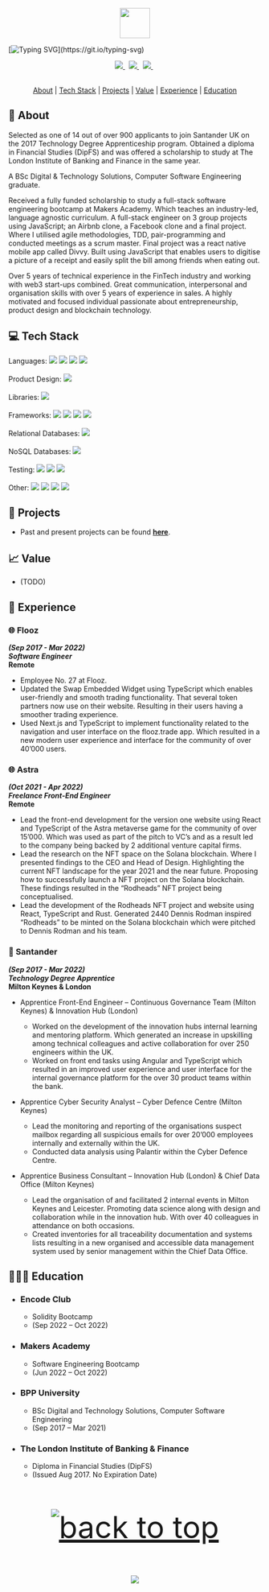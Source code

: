<div align="center">
  <br /> 
    <img  align="center" src="https://media.giphy.com/media/aExP3YOqb6ImBe5HG2/giphy.gif" width="60">
</div>
 
[![Typing SVG](https://readme-typing-svg.herokuapp.com?font=Consolas&size=25&color=6ad20b&center=true&vCenter=true&width=900&height=60&lines=David+Alistair+Meade+Jr.+(DipFS)...;Digital+Curriculum+Vitae.;)](https://git.io/typing-svg)

<div align="center">
    <a href="mailto:davidmeadejnrgmail.com">
<code><img src="https://img.shields.io/badge/-Contact-000000?style=flat&logo=gmail&logoColor=DB4437" /></code>
</a>
  &nbsp;
<a href="[https://github.com/davidmeadejr/github-curriculum-vitae](https://github.com/davidmeadejr/external-curriculum-vitae/blob/master/curriculum-vitae.pdf)">
<code><img src="https://img.shields.io/badge/-External%20Curriculum%20Vitae-000000?style=flat&logo=github&logoColor=ffffff" /></code>
</a>
  &nbsp;
   <a href="https://www.linkedin.com/in/davidmeadejr/">
<code><img src="https://img.shields.io/badge/-LinkedIn-000000?style=flat&logo=linkedin&logoColor=0072b1" /></code>
</a>
  &nbsp;
</div>
  &nbsp;

<div align="center">
 
[About](#-about) | [Tech Stack](#-tech-stack) | [Projects](#-Projects) | [Value](#-value) | [Experience](#-experience) | [Education](#-education)
</div>

 ## 🔎 About

Selected as one of 14 out of over 900 applicants to join Santander UK on the 2017 Technology Degree Apprenticeship program. Obtained a diploma in Financial Studies (DipFS) and was offered a scholarship to study at The London Institute of Banking and Finance in the same year.

A BSc Digital & Technology Solutions, Computer Software Engineering graduate.

Received a fully funded scholarship to study a full-stack software engineering bootcamp at Makers Academy. Which teaches an industry-led, language agnostic curriculum. A full-stack engineer on 3 group projects using JavaScript; an Airbnb clone, a Facebook clone and a final project. Where I utilised agile methodologies, TDD, pair-programming and conducted meetings as a scrum master. Final project was a react native mobile app called Divvy. Built using JavaScript that enables users to digitise a picture of a receipt and easily split the bill among friends when eating out.

Over 5 years of technical experience in the FinTech industry and working with web3 start-ups combined. Great communication, interpersonal and organisation skills with over 5 years of experience in sales. A highly motivated and focused individual passionate about entrepreneurship, product design and blockchain technology.

<!--  ---

  **💬 Quote of the Day**
<br />
<br />
[![Readme Quotes](https://quotes-github-readme.vercel.app/api?type=horizontal&theme=dark)](https://github.com/piyushsuthar/github-readme-quotes) -->

## 💻 Tech Stack

Languages: <code><img src="https://img.shields.io/badge/-JavaScript-000000?style=flat&logo=javascript&logoColor=FFCA28" /></code>
<code><img src="https://img.shields.io/badge/-TypeScript-000000?style=flat&logo=TypeScript&logoColor=719af4" /></code>
<code><img src="https://img.shields.io/badge/-Solidity-000000?style=flat&logo=solidity&logoColor=ffffff" /></code>
 <code><img src="https://img.shields.io/badge/-Ruby-000000?style=flat&logo=ruby&logoColor=e53935" /></code>
<br /> 
<br /> 
Product Design: <code><img src="https://img.shields.io/badge/-Figma-000000?style=flat&logo=figma&logoColor=f1501e" /></code>
<br /> 
<br /> 
Libraries: <code><img src="https://img.shields.io/badge/-React-000000?style=flat&logo=react&logoColor=03AABF" /></code>
<br /> 
<br /> 
Frameworks: <code><img src="https://img.shields.io/badge/-Next.js-000000?style=flat&logo=Next.JS&logoColor=white" /></code>
<code><img src="https://img.shields.io/badge/-Express-000000?&style=flat&logo=express&logoColor=ffffff"/></code>
<code><img src="https://img.shields.io/badge/-Angular-000000?style=flat&logo=angular&logoColor=de0031"></code>
<code><img src="https://img.shields.io/badge/-React%20Native-000000?style=flat&logo=react&logoColor=03AABF" /></code>
<br /> 
<br /> 
Relational Databases:
<code><img src="https://img.shields.io/badge/-PostgreSQL-000000?style=flat&logo=postgresql&logoColor=326292"></code>
<br /> 
<br />
NoSQL Databases: <code><img src="https://img.shields.io/badge/-MongoDB-000000?style=flat&logo=mongodb&logoColor=00ee65"></code>
<br /> 
<br />
Testing:  <code><img src="https://img.shields.io/badge/-Jest-000000?&style=flat&logo=jest&logoColor=c21325"/></code>
<code><img src="https://img.shields.io/badge/-RSpec-000000?&style=flat&logo=rspec&logoColor=e53935"/></code>
<code><img src="https://img.shields.io/badge/-Cypress-000000?&style=flat&logo=cypress&logoColor=ffffff"/></code>
<br /> 
<br /> 
Other: <code><img src="https://img.shields.io/badge/-Git-000000?&style=flat&logo=git&logoColor=f05032"/></code>
<code><img src="https://img.shields.io/badge/-Vim-000000?&style=flat&logo=vim&logoColor=12ab00"/></code>
<code><img src="https://img.shields.io/badge/-Postman-000000?&style=flat&logo=postman&logoColor=FF6C37"/></code>
<code><img src="https://img.shields.io/badge/-Node.js-000000?&style=flat&logo=node.js&logoColor=6DA55F"/></code>

## 🧱 Projects
* Past and present projects can be found <strong><a href="https://github.com/davidmeadejr/build-space" target=”_blank”>here</a></strong>. 

## 📈 Value

* (TODO)

<!-- **👣 Footprints**
 * <strong>Trainee Solidity Engineer</strong>, <em>Encode Club</em> (Sept 2022 – Oct 2022)
 * <strong>Trainee Full-Stack Software Engineer</strong>, <em>Makers Academy</em> (Jun 2022 – Oct 2022)
 * <strong>Software Engineer</strong>, <em>Flooz</em> (Mar 2022 –  May 2022) 
 * <strong>Freelance Front-End Engineer</strong>, <em>Thrill Digital</em> (Oct 2021 –  Apr 2022)   
 * <strong>Apprentice Front-End Engineer</strong>, <em>Santander</em> (Mar 2019 – Feb 2022)  
 * <strong>Apprentice Cyber Security Analyst</strong>, <em>Santander</em> (Sep 2018 – Mar 2019) 
 * <strong>Apprentice Innovation Consultant</strong>, <em>Santander</em> (Mar 2018 – Sep 2018)    
 * <strong>Apprentice Business Consultant</strong>, <em>Santander</em> (Sep 2017 – Mar 2018)    
<!--  * <strong>Sales</strong>, <em>Superdry</em> (Sep 2016 – Nov 2021) 
 * <strong>Sales</strong>, <em>House of Fraser</em> (Sep 2015 – Jan 2016)  -->
 
## 💼 Experience

<!-- ### 👣 Footprints
 * <strong>Trainee Solidity Engineer</strong>, <em>Encode Club</em> (Sept 2022 – Oct 2022)
 * <strong>Trainee Full-Stack Software Engineer</strong>, <em>Makers Academy</em> (Jun 2022 – Oct 2022)
 * <strong>Software Engineer</strong>, <em>Flooz</em> (Mar 2022 –  May 2022) 
 * <strong>Freelance Front-End Engineer</strong>, <em>Thrill Digital</em> (Oct 2021 –  Apr 2022)   
 * <strong>Apprentice Front-End Engineer</strong>, <em>Santander</em> (Mar 2019 – Feb 2022)  
 * <strong>Apprentice Cyber Security Analyst</strong>, <em>Santander</em> (Sep 2018 – Mar 2019) 
 * <strong>Apprentice Innovation Consultant</strong>, <em>Santander</em> (Mar 2018 – Sep 2018)    
 * <strong>Apprentice Business Consultant</strong>, <em>Santander</em> (Sep 2017 – Mar 2018) -->


### 🌐 Flooz 
***(Sep 2017 - Mar 2022)***\
***Software Engineer***\
**Remote**
* Employee No. 27 at Flooz.
* Updated the Swap Embedded Widget using TypeScript which enables user-friendly and smooth trading functionality. That several token partners now use on their website. Resulting in their users having a smoother trading experience.
* Used Next.js and TypeScript to implement functionality related to the navigation and user interface on the flooz.trade app. Which resulted in a new modern user experience and interface for the community of over 40’000 users.

### 🌐 Astra 
***(Oct 2021 - Apr 2022)***\
***Freelance Front-End Engineer***\
**Remote**
* Lead the front-end development for the version one website using React and TypeScript of the Astra metaverse game for the community of over 15’000. Which was used as part of the pitch to VC’s and as a result led to the company being backed by 2 additional venture capital firms.
* Lead the research on the NFT space on the Solana blockchain.  Where I presented findings to the CEO and Head of Design. Highlighting the current NFT landscape for the year 2021 and the near future. Proposing how to successfully launch a NFT project on the Solana blockchain. These findings resulted in the “Rodheads” NFT project being conceptualised.
* Lead the development of the Rodheads NFT project and website using React, TypeScript and Rust. Generated 2440 Dennis Rodman inspired “Rodheads” to be minted on the Solana blockchain which were pitched to Dennis Rodman and his team. 

### 🏦 Santander
***(Sep 2017 - Mar 2022)***\
***Technology Degree Apprentice***\
**Milton Keynes & London**
* Apprentice Front-End Engineer – Continuous Governance Team (Milton Keynes) & Innovation Hub (London)
  * Worked on the development of the innovation hubs internal learning and mentoring platform. Which generated an increase in upskilling among technical colleagues and active collaboration for over 250 engineers within the UK.
  * Worked on front end tasks using Angular and TypeScript which resulted in an improved user experience and user interface for the internal governance platform for the over 30 product teams within the bank.

* Apprentice Cyber Security Analyst – Cyber Defence Centre (Milton Keynes)
  * Lead the monitoring and reporting of the organisations suspect mailbox regarding all suspicious emails for over 20’000 employees internally and externally within the UK.
  * Conducted data analysis using Palantir within the Cyber Defence Centre.

* Apprentice Business Consultant – Innovation Hub (London) & Chief Data Office (Milton Keynes)
  * Lead the organisation of and facilitated 2 internal events in Milton Keynes and Leicester. Promoting data science along with design and collaboration while in the innovation hub. With over 40 colleagues in attendance on both occasions.
  * Created inventories for all traceability documentation and systems lists resulting in a new organised and accessible data management system used by senior management within the Chief Data Office.

## 👨🏾‍🎓 Education

* ### Encode Club
  * Solidity Bootcamp
  * (Sep 2022 – Oct 2022)

* ### Makers Academy
  * Software Engineering Bootcamp
  * (Jun 2022 – Oct 2022)

* ### BPP University
  * BSc Digital and Technology Solutions, Computer Software Engineering
  * (Sep 2017 – Mar 2021)

* ### The London Institute of Banking & Finance
  * Diploma in Financial Studies (DipFS)
  * (Issued Aug 2017. No Expiration Date)


<!-- **📊 GitHub Stats**

<!-- <p align="left"> <a href="https://github.com/ryo-ma/github-profile-trophy"><img src="https://github-profile-trophy.vercel.app/?username=davidmeadejr&theme=matrix&margin-w=15&margin-h=15&column=7" alt="davidmeadejr" /></a> </p> -->

 <!-- <img align="center" src="https://github-readme-stats.vercel.app/api/top-langs/?username=davidmeadejr&layout=compact&theme=chartreuse-dark" /></a> 
 <br />
 <br />
 <img align="center" src="https://github-readme-stats.vercel.app/api?username=davidmeadejr&show_icons=true&theme=chartreuse-dark" alt="DMJ's github stats" /></a> 
 <br />
 <br />
<img alt="github contribution snake animation" src="https://github.com/davidmeadejr/davidmeadejr/blob/output/github-contribution-grid-snake.svg">
<br />
<br />
<br />
<br /> -->
 <p align="center" style="font-size: 60px"><a href="#top"><img src="https://img.shields.io/static/v1?label&message=Back+to+Top&color=58a6ff&style=flat&logo" alt="back to top" /></a></p>

<p align="center">
  <img src="https://capsule-render.vercel.app/api?type=waving&color=gradient&height=110&section=footer&animation=twinkling"/>
</p>

